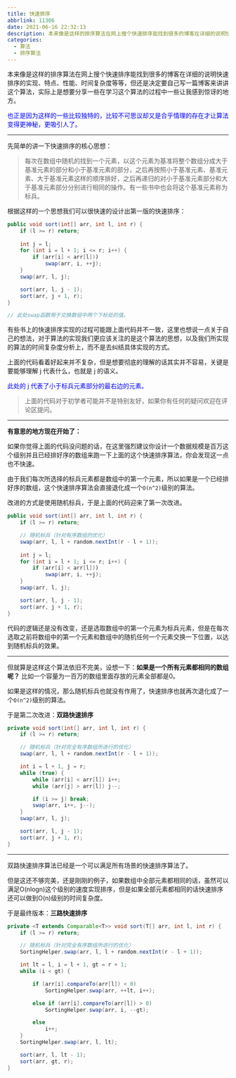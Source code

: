 ```yaml
---
title: 快速排序
abbrlink: 11306
date: 2021-06-16 22:32:13
description: 本来像是这样的排序算法在网上搜个快速排序能找到很多的博客在详细的说明快速排序的实现、特点、性能、时间复杂度等等，但还是决定要自己写一篇博客来讲讲这个算法，实际上是想要分享一些在学习这个算法的过程中一些让我感到惊讶的地方。
categories:
  - 算法
  - 排序算法
---
```


本来像是这样的排序算法在网上搜个快速排序能找到很多的博客在详细的说明快速排序的实现、特点、性能、时间复杂度等等，但还是决定要自己写一篇博客来讲讲这个算法，实际上是想要分享一些在学习这个算法的过程中一些让我感到惊讶的地方。

<font color=blue>也正是因为这样的一些比较独特的，比较不可思议却又是合乎情理的存在才让算法变得更神秘，更吸引人了。</font>

<!-- more -->

---

先简单的讲一下快速排序的核心思想：
> 每次在数组中随机的找到一个元素，以这个元素为基准将整个数组分成大于基准元素的部分和小于基准元素的部分，之后再按照小于基准元素、基准元素、大于基准元素这样的顺序排好，之后再递归的对小于基准元素部分和大于基准元素部分分别进行相同的操作。有一些书中也会将这个基准元素称为标兵。

根据这样的一个思想我们可以很快速的设计出第一版的快速排序：
```java
public void sort(int[] arr, int l, int r) {
    if (l >= r) return;
    
    int j = l;
    for (int i = l + 1; i <= r; i++) {
        if (arr[i] < arr[l]))
            swap(arr, i, ++j);
    }
    swap(arr, l, j);

    sort(arr, l, j - 1);
    sort(arr, j + 1, r);
}

// 此处swap函数用于交换数组中两个下标处的值。
```

有些书上的快速排序实现的过程可能跟上面代码并不一致，这里也想说一点关于自己的想法，对于算法的实现我们更应该关注的是这个算法的思想，以及我们所实现的算法的时间复杂度分析上，而不是去纠结具体实现的方式。

上面的代码看着好起来并不复杂，但是想要彻底的理解的话其实并不容易，关键是要能够理解 j 代表什么，也就是 j 的语义。

<font color=blue>此处的 j 代表了小于标兵元素部分的最右边的元素。</font>

> 上面的代码对于初学者可能并不是特别友好，如果你有任何的疑问欢迎在评论区提问。

---

**有意思的地方现在开始了：**

如果你觉得上面的代码没问题的话，在这里强烈建议你设计一个数据规模是百万这个级别并且已经排好序的数组来跑一下上面的这个快速排序算法，你会发现这一点也不快速。

由于我们每次所选择的标兵元素都是数组中的第一个元素，所以如果是一个已经排好序的数组，这个快速排序算法会直接退化成一个`O(n^2)`级别的算法。

改进的方式是使用随机标兵，于是上面的代码迎来了第一次改进。

```java
public void sort(int[] arr, int l, int r) {
    if (l >= r) return;

    // 随机标兵（针对有序数组的优化）
    swap(arr, l, l + random.nextInt(r - l + 1));
    
    int j = l;
    for (int i = l + 1; i <= r; i++) {
        if (arr[i] < arr[l]))
            swap(arr, i, ++j);
    }
    swap(arr, l, j);

    sort(arr, l, j - 1);
    sort(arr, j + 1, r);
}
```

代码的逻辑还是没有改变，还是选取数组中的第一个元素为标兵元素，但是在每次选取之前将数组中的第一个元素和数组中的随机任何一个元素交换一下位置，以达到随机标兵的效果。

---

但就算是这样这个算法依旧不完美，设想一下：**如果是一个所有元素都相同的数组呢？**
比如一个容量为一百万的数组里面存放的元素全部都是0。

如果是这样的情况，那么随机标兵也就没有作用了，快速排序也就再次退化成了一个`O(n^2)`级别的算法。

于是第二次改进：**双路快速排序**
```java
private void sort(int[] arr, int l, int r) {
    if (l >= r) return;

    // 随机标兵（针对完全有序数组所进行的优化）
    swap(arr, l, l + random.nextInt(r - l + 1));

    int i = l + 1, j = r;
    while (true) {
        while (arr[i] < arr[l]) i++;
        while (arr[j] > arr[l]) j--;

        if (i >= j) break;
        swap(arr, i++, j--);
    }
    swap(arr, l, j);

    sort(arr, l, j - 1);
    sort(arr, j + 1, r);
}
```

---

双路快速排序算法已经是一个可以满足所有场景的快速排序算法了。

但是这还不够完美，还是刚刚的例子，如果数组中全部元素都相同的话，虽然可以满足O(nlogn)这个级别的速度实现排序，但是如果全部元素都相同的话快速排序还可以做到O(n)级别的时间复杂度。

于是最终版本：**三路快速排序**
```java
private <T extends Comparable<T>> void sort(T[] arr, int l, int r) {
    if (l >= r) return;

    // 随机标兵（针对完全有序数组所进行的优化）
    SortingHelper.swap(arr, l, l + random.nextInt(r - l + 1));

    int lt = l, i = l + 1, gt = r + 1;
    while (i < gt) {

        if (arr[i].compareTo(arr[l]) < 0) 
            SortingHelper.swap(arr, ++lt, i++);

        else if (arr[i].compareTo(arr[l]) > 0) 
            SortingHelper.swap(arr, i, --gt);

        else
            i++;
    }
    SortingHelper.swap(arr, l, lt);

    sort(arr, l, lt - 1);
    sort(arr, gt, r);
}

```